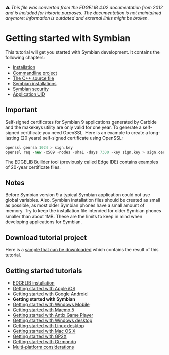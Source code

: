 :warning: _This file was converted from the EDGELIB 4.02 documentation from 2012 and is included for historic purposes. The documentation is not maintained anymore: information is outdated and external links might be broken._

# Getting started with Symbian

This tutorial will get you started with Symbian development. It contains the following chapters:

* [Installation](getting_started_symbian_installation.md)
* [Commandline project](getting_started_symbian_cmdproject.md)
* [The C++ source file](getting_started_symbian_sourcefile.md)
* [Symbian installations](getting_started_symbian_sisfiles.md)
* [Symbian security](getting_started_symbian_security.md)
* [Application UID](getting_started_symbian_appuid.md)

## Important
Self-signed certificates for Symbian 9 applications generated by Carbide and the makekeys utility are only valid for one year. To generate a self-signed certificate you need OpenSSL. Here is an example to create a long-lasting (20 years) self-signed certificate using OpenSSL:

```c++
openssl genrsa 1024 > sign.key 
openssl req -new -x509 -nodes -sha1 -days 7300 -key sign.key > sign.cert
```

The EDGELIB Buillder tool (previously called Edge IDE) contains examples of 20-year certificate files.

## Notes
Before Symbian version 9 a typical Symbian application could not use global variables. Also, Symbian installation files should be created as small as possible, as most older Symbian phones have a small amount of memory. Try to keep the installation file intended for older Symbian phones smaller than about 1MB. These are the limits to keep in mind when developing applications for Symbian.

## Download tutorial project
Here is a [sample that can be downloaded](files/helloworld_symbian.zip) which contains the result of this tutorial.

## Getting started tutorials
* [EDGELIB installation](tutorials_getting_started_edgeinstallation.md)
* [Getting started with Apple iOS](getting_started_iphone.md)
* [Getting started with Google Android](getting_started_android.md)
* **Getting started with Symbian**
* [Getting started with Windows Mobile](getting_started_windowsmobile.md)
* [Getting started with Maemo 5](getting_started_maemo5.md)
* [Getting started with Antix Game Player](getting_started_antix.md)
* [Getting started with Windows desktop](getting_started_desktop.md)
* [Getting started with Linux desktop](getting_started_linux.md)
* [Getting started with Mac OS X](getting_started_macosx.md)
* [Getting started with GP2X](getting_started_gp2x.md)
* [Getting started with Gizmondo](getting_started_gizmondo.md)
* [Multi-platform considerations](getting_started_multiplatform.md)

